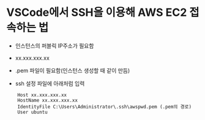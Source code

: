 # VSCode에서 SSH을 이용해 AWS EC2 접속하는 법
* 인스턴스의 퍼블릭 IP주소가 필요함
 - xx.xxx.xxx.xx
* .pem 파일이 필요함(인스턴스 생성할 때 같이 만듬) 
- ssh 설정 파일에 아래처럼 입력
```
    Host xx.xxx.xxx.xx
    HostName xx.xxx.xxx.xx
    IdentityFile C:\Users\Administrator\.ssh\awspwd.pem (.pem의 경로)
    User ubuntu
```